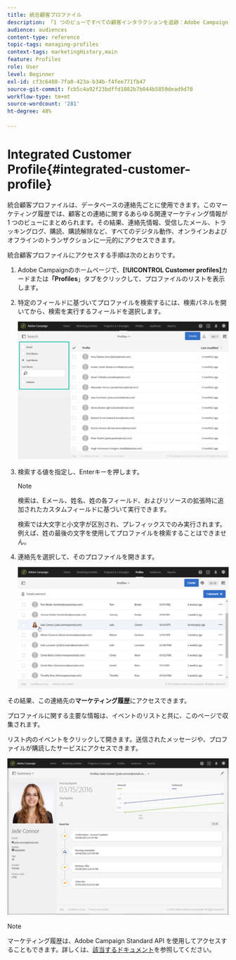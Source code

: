 ```yaml
---
title: 統合顧客プロファイル
description: 「1 つのビューですべての顧客インタラクションを追跡：Adobe Campaign の統合顧客プロファイルは、顧客のライフサイクル全体を通じて更新されます。」
audience: audiences
content-type: reference
topic-tags: managing-profiles
context-tags: marketingHistory,main
feature: Profiles
role: User
level: Beginner
exl-id: cf3c6408-7fa0-423a-b34b-f4fee771fb47
source-git-commit: fcb5c4a92f23bdffd1082b7b044b5859dead9d70
workflow-type: tm+mt
source-wordcount: '281'
ht-degree: 48%

---
```


# Integrated Customer Profile{#integrated-customer-profile}

統合顧客プロファイルは、データベースの連絡先ごとに使用できます。このマーケティング履歴では、顧客との連絡に関するあらゆる関連マーケティング情報が 1 つのビューにまとめられます。その結果、連絡先情報、受信したメール、トラッキングログ、購読、購読解除など、すべてのデジタル動作、オンラインおよびオフラインのトランザクションに一元的にアクセスできます。

統合顧客プロファイルにアクセスする手順は次のとおりです。

1. Adobe Campaignのホームページで、**[!UICONTROL Customer profiles]**&#x200B;カードまたは&#x200B;**「Profiles**」タブをクリックして、プロファイルのリストを表示します。

1. 特定のフィールドに基づいてプロファイルを検索するには、検索パネルを開いてから、検索を実行するフィールドを選択します。


   ![](assets/profile-search.png)

1. 検索する値を指定し、Enterキーを押します。

   >[!NOTE]
   >
   >検索は、Eメール、姓名、姓の各フィールド、およびリソースの拡張時に追加されたカスタムフィールドに基づいて実行できます。
   >
   >検索では大文字と小文字が区別され、プレフィックスでのみ実行されます。 例えば、姓の最後の文字を使用してプロファイルを検索することはできません。

1. 連絡先を選択して、そのプロファイルを開きます。

   ![](assets/mkt_hist_access.png)

その結果、この連絡先の&#x200B;**マーケティング履歴**&#x200B;にアクセスできます。

プロファイルに関する主要な情報は、イベントのリストと共に、このページで収集されます。

リスト内のイベントをクリックして開きます。送信されたメッセージや、プロファイルが購読したサービスにアクセスできます。

![](assets/mkt_hist_view.png)

>[!NOTE]
>
>マーケティング履歴は、Adobe Campaign Standard API を使用してアクセスすることもできます。詳しくは、[該当するドキュメント](../../api/using/interacting-with-marketing-history.md)を参照してください。
